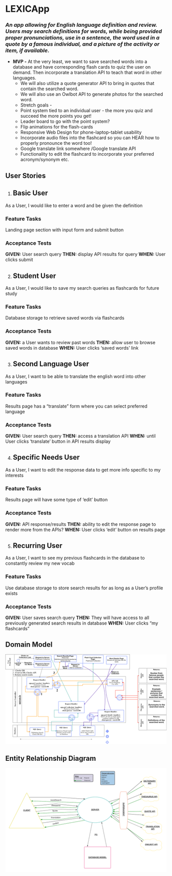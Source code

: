 # LEXICApp

### *An app allowing for English language definition and review. Users may search definitions for words, while being provided proper pronunciations, use in a sentence, the word used in a quote by a famous individual, and a picture of the activity or item, if available.*

+ **MVP -** At the very least, we want to save searched words into a database and have corresponding flash cards to quiz the user on demand. 
Then incorporate a translation API to teach that word in other languages. 
  + We will also utilize a quote generator API to bring in quotes that contain the searched word. 
  + We will also use an Owlbot API to generate photos for the searched word.
  + Stretch goals - 
  + Point system tied to an individual user - the more you quiz and succeed the more points you get! 
  + Leader board to go with the point system?
  + Flip animations for the flash-cards
  + Responsive Web Design for phone-laptop-tablet usability 
  + Incorporate audio files into the flashcard so you can HEAR how to properly pronounce the word too!
  + Google translate link somewhere /Google translate API 
  + Functionality to edit the flashcard to incorporate your preferred acronym/synonym etc.

## **User Stories**

1. ## Basic User
As a User, I would like to enter a word and be given the definition

### Feature Tasks
Landing page section with input form and submit button

### Acceptance Tests
**GIVEN:** User search query 
**THEN:** display API results for query
**WHEN:** User clicks submit


2. ## Student User
As a User, I would like to save my search queries as flashcards for future study

### Feature Tasks
Database storage to retrieve saved words via flashcards

### Acceptance Tests
**GIVEN:** a User wants to review past words
**THEN:** allow user to browse saved words in database
**WHEN:** User clicks ‘saved words’  link


3. ## Second Language User
As a User, I want to be able to translate the english word into other languages 

### Feature Tasks
Results page has a “translate” form where you can select preferred language

### Acceptance Tests
**GIVEN:** User search query
**THEN:**  access a translation API 
**WHEN:** until User clicks ‘translate’ button in API results display


4. ## Specific Needs User
As a User, I want to edit the response data to get more info specific to my interests

### Feature Tasks
Results page will have some type of ‘edit’ button

### Acceptance Tests
**GIVEN:** API response/results
**THEN:**  ability to edit the response page to render more from the APIs?
**WHEN:** User clicks ‘edit’ button on results page


5. ## Recurring User
As a User, I want to see my previous flashcards in the database to constantly review my new vocab

### Feature Tasks
Use database storage to store search results for as long as a User’s profile exists

### Acceptance Tests
**GIVEN:** User saves search query
**THEN:**  They will have access to all previously generated search results in database
**WHEN:** User clicks “my flashcards”



## **Domain Model**


![Image](images/teamMAKH-Domain-Model.png)



## **Entity Relationship Diagram**


![Image](images/ERDLexicApp.png)

